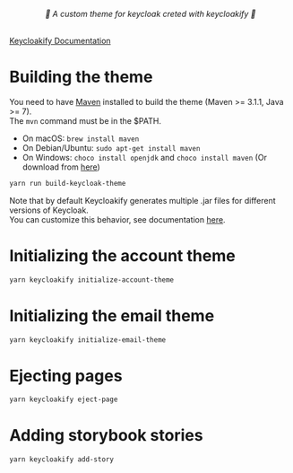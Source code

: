 <p align="center">
    <i>🚀 A custom theme for keycloak creted with keycloakify 🚀</i>
    <br/>
    <br/>
</p>

[Keycloakify Documentation](https://docs.keycloakify.dev/)

# Building the theme

You need to have [Maven](https://maven.apache.org/) installed to build the theme (Maven >= 3.1.1, Java >= 7).  
The `mvn` command must be in the $PATH.

- On macOS: `brew install maven`
- On Debian/Ubuntu: `sudo apt-get install maven`
- On Windows: `choco install openjdk` and `choco install maven` (Or download from [here](https://maven.apache.org/download.cgi))

```bash
yarn run build-keycloak-theme
```

Note that by default Keycloakify generates multiple .jar files for different versions of Keycloak.  
You can customize this behavior, see documentation [here](https://docs.keycloakify.dev/targeting-specific-keycloak-versions).

# Initializing the account theme

```bash
yarn keycloakify initialize-account-theme
```

# Initializing the email theme

```bash
yarn keycloakify initialize-email-theme
```

# Ejecting pages

```bash
yarn keycloakify eject-page
```

# Adding storybook stories

```bash
yarn keycloakify add-story
```
